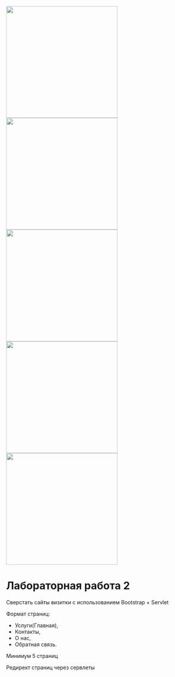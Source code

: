 <img src="https://github.com/UNBunny/OOP_2lab_4sem/assets/112119548/8464e5f1-eea2-44f9-8dcd-14eb57e05ddf" width="300">
<img src="https://github.com/UNBunny/OOP_2lab_4sem/assets/112119548/be4502a3-fb6a-4880-b4f4-97b2dae31553" width="300">
<img src="https://github.com/UNBunny/OOP_2lab_4sem/assets/112119548/916a9a12-db23-40be-8168-af6c549773df" width="300">
<img src="https://github.com/UNBunny/OOP_2lab_4sem/assets/112119548/06859c0f-05d5-4ffa-ab50-28e23888c42b" width="300">
<img src="https://github.com/UNBunny/OOP_2lab_4sem/assets/112119548/0112662b-ddcc-4562-9742-cd5c8ff8ed70" width="300">

# Лабораторная работа 2
Сверстать сайты визитки с использованием Bootstrap + Servlet 

Формат страниц:
- Услуги(Главная),
- Контакты,
- О нас,
- Обратная связь.

Минимум 5 страниц

Редирект страниц через сервлеты
